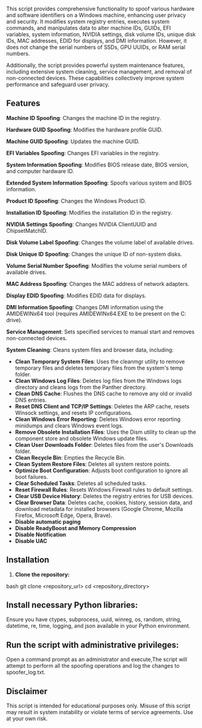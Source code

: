This script provides comprehensive functionality to spoof various hardware and software identifiers on a Windows machine, enhancing user privacy and security. It modifies system registry entries, executes system commands, and manipulates data to alter machine IDs, GUIDs, EFI variables, system information, NVIDIA settings, disk volume IDs, unique disk IDs, MAC addresses, EDID for displays, and DMI information. However, it does not change the serial numbers of SSDs, GPU UUIDs, or RAM serial numbers.

Additionally, the script provides powerful system maintenance features, including extensive system cleaning, service management, and removal of non-connected devices. These capabilities collectively improve system performance and safeguard user privacy.

## Features

**Machine ID Spoofing**: Changes the machine ID in the registry.

**Hardware GUID Spoofing**: Modifies the hardware profile GUID.

**Machine GUID Spoofing**: Updates the machine GUID.

**EFI Variables Spoofing**: Changes EFI variables in the registry.

**System Information Spoofing**: Modifies BIOS release date, BIOS version, and computer hardware ID.

**Extended System Information Spoofing**: Spoofs various system and BIOS information.

**Product ID Spoofing**: Changes the Windows Product ID.

**Installation ID Spoofing**: Modifies the installation ID in the registry.

**NVIDIA Settings Spoofing**: Changes NVIDIA ClientUUID and ChipsetMatchID.

**Disk Volume Label Spoofing**: Changes the volume label of available drives.

**Disk Unique ID Spoofing**: Changes the unique ID of non-system disks.

**Volume Serial Number Spoofing**: Modifies the volume serial numbers of available drives.

**MAC Address Spoofing**: Changes the MAC address of network adapters.

**Display EDID Spoofing**: Modifies EDID data for displays.

**DMI Information Spoofing**: Changes DMI information using the AMIDEWINx64 tool (requires AMIDEWINx64.EXE to be present on the C: drive).

**Service Management**: Sets specified services to manual start and removes non-connected devices.

**System Cleaning**: Cleans system files and browser data, including:

- **Clean Temporary System Files**: Uses the cleanmgr utility to remove temporary files and deletes temporary files from the system's temp folder.
- **Clean Windows Log Files**: Deletes log files from the Windows logs directory and cleans logs from the Panther directory.
- **Clean DNS Cache**: Flushes the DNS cache to remove any old or invalid DNS entries.
- **Reset DNS Client and TCP/IP Settings**: Deletes the ARP cache, resets Winsock settings, and resets IP configurations.
- **Clean Windows Error Reporting**: Deletes Windows error reporting minidumps and clears Windows event logs.
- **Remove Obsolete Installation Files**: Uses the Dism utility to clean up the component store and obsolete Windows update files.
- **Clean User Downloads Folder**: Deletes files from the user's Downloads folder.
- **Clean Recycle Bin**: Empties the Recycle Bin.
- **Clean System Restore Files**: Deletes all system restore points.
- **Optimize Boot Configuration**: Adjusts boot configuration to ignore all boot failures.
- **Clear Scheduled Tasks**: Deletes all scheduled tasks.
- **Reset Firewall Rules**: Resets Windows Firewall rules to default settings.
- **Clear USB Device History**: Deletes the registry entries for USB devices.
- **Clear Browser Data**: Deletes cache, cookies, history, session data, and download metadata for installed browsers (Google Chrome, Mozilla Firefox, Microsoft Edge, Opera, Brave).
- **Disable automatic paging**
- **Disable ReadyBoost and Memory Compression**
- **Disable Notification**
- **Disable UAC**

## Installation

1. **Clone the repository:**
   
bash
   git clone <repository_url>
   cd <repository_directory>

## Install necessary Python libraries:
Ensure you have ctypes, subprocess, uuid, winreg, os, random, string, datetime, re, time, logging, and json available in your Python environment.

## Run the script with administrative privileges:
Open a command prompt as an administrator and execute,The script will attempt to perform all the spoofing operations and log the changes to spoofer_log.txt.


## Disclaimer
This script is intended for educational purposes only. Misuse of this script may result in system instability or violate terms of service agreements. Use at your own risk.
